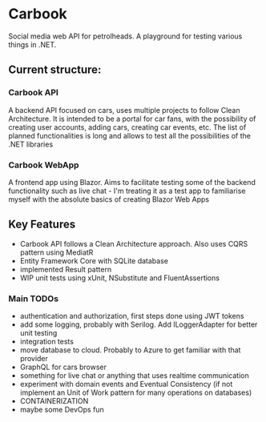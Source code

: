 # Carbook

Social media web API for petrolheads. A playground for testing various things in .NET.

## Current structure:
### Carbook API
A backend API focused on cars, uses multiple projects to follow Clean Architecture. It is intended to be a portal for car fans, with the possibility of creating user accounts, adding cars, creating car events, etc. The list of planned functionalities is long and allows to test all the possibilities of the .NET libraries
### Carbook WebApp
A frontend app using Blazor. Aims to facilitate testing some of the backend functionality such as live chat - I'm treating it as a test app to familiarise myself with the absolute basics of creating Blazor Web Apps

## Key Features

- Carbook API follows a Clean Architecture approach. Also uses CQRS pattern using MediatR
- Entity Framework Core with SQLite database
- implemented Result pattern
- WIP unit tests using xUnit, NSubstitute and FluentAssertions

### Main TODOs
- authentication and authorization, first steps done using JWT tokens
- add some logging, probably with Serilog. Add ILoggerAdapter for better unit testing
- integration tests
- move database to cloud. Probably to Azure to get familiar with that provider
- GraphQL for cars browser
- something for live chat or anything that uses realtime communication
- experiment with domain events and Eventual Consistency (if not implement an Unit of Work pattern for many operations on databases)
- CONTAINERIZATION
- maybe some DevOps fun

